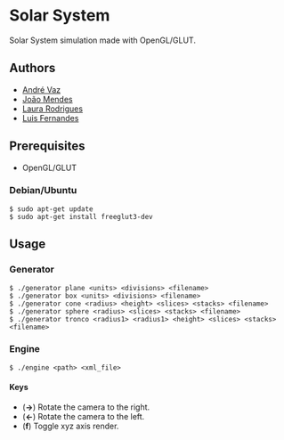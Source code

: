 # Solar System

Solar System simulation made with OpenGL/GLUT.

## Authors

- [André Vaz](https://xfn14.github.io)
- [João Mendes](https://github.com/joaopsmendes)
- [Laura Rodrigues](https://github.com/Laura-Rodrigues)
- [Luis Fernandes](https://github.com/LuizFernandez)

## Prerequisites

- OpenGL/GLUT

### Debian/Ubuntu

```console
$ sudo apt-get update
$ sudo apt-get install freeglut3-dev
```

## Usage

### Generator

```console
$ ./generator plane <units> <divisions> <filename>
$ ./generator box <units> <divisions> <filename>
$ ./generator cone <radius> <height> <slices> <stacks> <filename>
$ ./generator sphere <radius> <slices> <stacks> <filename>
$ ./generator tronco <radius1> <radius1> <height> <slices> <stacks> <filename>
```

### Engine

```console
$ ./engine <path> <xml_file>
```

#### Keys

- (**&rarr;**) Rotate the camera to the right.
- (**&larr;**) Rotate the camera to the left.
- (**f**) Toggle xyz axis render.

